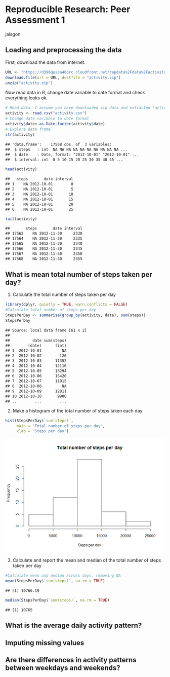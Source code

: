# Reproducible Research: Peer Assessment 1
jalagon  


## Loading and preprocessing the data

First, download the data from internet.


```r
URL <- "https://d396qusza40orc.cloudfront.net/repdata%2Fdata%2Factivity.zip"
download.file(url = URL, destfile = "activity.zip")
unzip("activity.zip")
```

Now read data in R, change date variable to date format and check everything looks ok.


```r
# Read data. I assume you have downloaded zip data and extracted *activity.csv*  to working directory.
activity <- read.csv("activity.csv")
# Change date variable to date format
activity$date<-as.Date.factor(activity$date)
# Explore data frame
str(activity)
```

```
## 'data.frame':	17568 obs. of  3 variables:
##  $ steps   : int  NA NA NA NA NA NA NA NA NA NA ...
##  $ date    : Date, format: "2012-10-01" "2012-10-01" ...
##  $ interval: int  0 5 10 15 20 25 30 35 40 45 ...
```

```r
head(activity)
```

```
##   steps       date interval
## 1    NA 2012-10-01        0
## 2    NA 2012-10-01        5
## 3    NA 2012-10-01       10
## 4    NA 2012-10-01       15
## 5    NA 2012-10-01       20
## 6    NA 2012-10-01       25
```

```r
tail(activity)
```

```
##       steps       date interval
## 17563    NA 2012-11-30     2330
## 17564    NA 2012-11-30     2335
## 17565    NA 2012-11-30     2340
## 17566    NA 2012-11-30     2345
## 17567    NA 2012-11-30     2350
## 17568    NA 2012-11-30     2355
```


## What is mean total number of steps taken per day?

1. Calculate the total number of steps taken per day


```r
library(dplyr, quietly = TRUE, warn.conflicts = FALSE)
#Calculate total number of steps per day
StepsPerDay <- summarise(group_by(activity, date), sum(steps))
StepsPerDay
```

```
## Source: local data frame [61 x 2]
## 
##          date sum(steps)
##        (date)      (int)
## 1  2012-10-01         NA
## 2  2012-10-02        126
## 3  2012-10-03      11352
## 4  2012-10-04      12116
## 5  2012-10-05      13294
## 6  2012-10-06      15420
## 7  2012-10-07      11015
## 8  2012-10-08         NA
## 9  2012-10-09      12811
## 10 2012-10-10       9900
## ..        ...        ...
```

2. Make a histogram of the total number of steps taken each day

```r
hist(StepsPerDay$`sum(steps)`,
     main = "Total number of steps per day",
     xlab = "Steps per day")
```

![](PA1_template_files/figure-html/Histogram-1.png) 


3. Calculate and report the mean and median of the total number of steps taken per day

```r
#Calculate mean and median across days, removing NA
mean(StepsPerDay$`sum(steps)`, na.rm = TRUE)
```

```
## [1] 10766.19
```

```r
median(StepsPerDay$`sum(steps)`, na.rm = TRUE)
```

```
## [1] 10765
```


## What is the average daily activity pattern?



## Imputing missing values



## Are there differences in activity patterns between weekdays and weekends?
